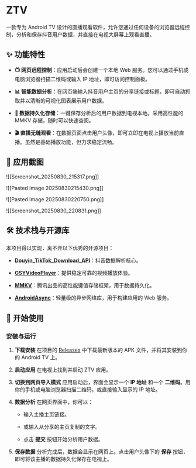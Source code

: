 # ZTV


一款专为 Android TV 设计的直播观看软件，允许您通过任何设备的浏览器远程控制，分析和保存抖音用户数据，并直接在电视大屏幕上观看直播。

## ✨ 功能特性

- **📺 网页远程控制**：应用启动后会创建一个本地 Web 服务。您可以通过手机或电脑浏览器扫描二维码或输入 IP 地址，即可访问控制面板。
    
- **📊 智能数据分析**：在网页端输入抖音用户主页的分享链接或标题，即可自动抓取并以清晰的可视化图表展示用户数据。
    
- **💾 数据持久化存储**：一键保存分析后的用户数据到电视本地。采用高性能的 MMKV 存储，随时可以快速查阅。
    
- **🎬 直播无缝观看**：在数据页面点击用户头像，即可立即在电视上播放当前直播。虽然是基础播放功能，但力求稳定流畅。
    

## 📸 应用截图

![[Screenshot_20250830_215317.png]]

![[Pasted image 20250830215430.png]]

![[Pasted image 20250830220750.png]]

![[Screenshot_20250830_220831.png]]

## 🛠️ 技术栈与开源库

本项目得以实现，离不开以下优秀的开源项目：

- [**Douyin_TikTok_Download_API**](https://github.com/Evil0ctal/Douyin_TikTok_Download_API "null")：抖音数据解析核心。
    
- [**GSYVideoPlayer**](https://github.com/CarGuo/GSYVideoPlayer "null")：提供稳定可靠的视频播放体验。
    
- [**MMKV**](https://github.com/Tencent/MMKV "null")：腾讯出品的高性能键值存储框架，用于数据持久化。
    
- [**AndroidAsync**](https://github.com/koush/AndroidAsync "null")：轻量级的异步网络库，用于构建应用的 Web 服务。
    

## 🚀 开始使用

### 安装与运行

1. **下载安装** 在项目的 [Releases](https://www.google.com/search?q=%E4%BD%A0%E7%9A%84%E9%93%BE%E6%8E%A5 "null") 中下载最新版本的 APK 文件，并将其安装到你的 Android TV 上。
    
2. **启动应用** 在电视上找到并启动 ZTV 应用。
    
3. **切换到网页导入模式** 应用启动后，界面会显示一个 **IP 地址** 和一个 **二维码**。用你的手机或电脑浏览器扫描二维码，或直接输入显示的 IP 地址。
    
4. **数据分析** 在网页界面中，你可以：
    
    - 输入主播主页链接。
        
    - 或输入从分享的主页复制的文字。
        
    - 点击 **提交** 按钮开始分析用户数据。
        
5. **保存数据** 分析完成后，数据会显示在网页上。点击用户头像下的 **保存** 按钮，即可将该主播的数据持久化保存在电视上。

